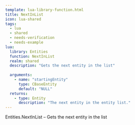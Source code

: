 ```yaml
---
template: lua-library-function.html
title: NextInList
icon: lua-shared
tags:
  - lua
  - shared
  - needs-verification
  - needs-example
lua:
  library: Entities
  function: NextInList
  realm: shared
  description: "Gets the next entity in the list"
  
  arguments:
    - name: "startingEntity"
      type: CBaseEntity
      default: "NULL"
  returns:
    - type: Entity
      description: "The next entity in the entity list."
---
```


<div class="lua__search__keywords">
Entities.NextInList &#x2013; Gets the next entity in the list
</div>
